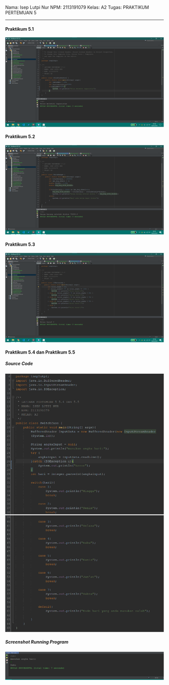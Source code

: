 Nama: Isep Lutpi Nur 
NPM: 2113191079 
Kelas: A2 
Tugas: PRAKTIKUM PERTEMUAN 5
<hr>

#### Praktikum 5.1

<img src="image\image-20210316075658962.png">



#### Praktikum 5.2

<img src="image\image-20210316075742828.png">



#### Praktikum 5.3

<img src="image\image-20210316075826347.png">



#### Praktikum 5.4 dan Praktikum 5.5

##### Source Code
<img src="image\image-20210316075949668.png">



<img src="image\image-20210316080035233.png">

##### Screenshot Running Program
<img src="image\image-20210316080107602.png">


